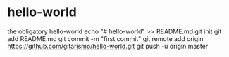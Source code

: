 # hello-world
the obligatory hello-world
echo "# hello-world" >> README.md
git init
git add README.md
git commit -m "first commit"
git remote add origin https://github.com/gitarismo/hello-world.git
git push -u origin master

